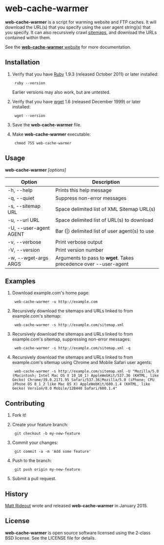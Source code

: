 # web-cache-warmer
 
**web-cache-warmer** is a script for warming website and FTP caches. It will download the URL(s) that you specify using the user agent string(s) that you specify. It can also recursively crawl [sitemaps](http://www.sitemaps.org/), and download the URLs contained within them.

See the [**web-cache-warmer** website](http://webcachewarmer.com/) for more documentation.

## Installation

1. Verify that you have [Ruby](https://www.ruby-lang.org/) 1.9.3 (released October 2011) or later installed:

        ruby --version

    Earlier versions may also work, but are untested.

2. Verify that you have [wget](https://www.gnu.org/software/wget/) 1.6 (released December 1999) or later installed:

        wget --version

3. Save the **web-cache-warmer** file.

4. Make **web-cache-warmer** executable:

        chmod 755 web-cache-warmer
 
## Usage

**web-cache-warmer** *[options]*

| Option                 | Description     
-------------------------|------------------------------------
| -h, --help             | Prints this help message
| -q, --quiet            | Suppress non-error messages
| -s, --sitemap URL      | Space delimited list of XML Sitemap URL(s)
| -u, --url URL          | Space delimited list of URL(s) to download
| -U, --user-agent AGENT | Bar (&#124;) delimited list of user agent(s) to use
| -v, --verbose          | Print verbose output
| -V, --version          | Print version number
| -w, --wget-args ARGS   | Arguments to pass to **wget**. Takes precedence over --user-agent

## Examples

1. Download example.com's home page:

        web-cache-warmer -u http://example.com

2. Recursively download the sitemaps and URLs linked to from example.com's sitemap:

        web-cache-warmer -s http://example.com/sitemap.xml

2. Recursively download the sitemaps and URLs linked to from example.com's sitemap, suppressing non-error messages:

        web-cache-warmer -s http://example.com/sitemap.xml -q

4. Recursively download the sitemaps and URLs linked to from example.com's sitemap using Chrome and Mobile Safari user agents:

        web-cache-warmer -s http://example.com/sitemap.xml -U "Mozilla/5.0 (Macintosh; Intel Mac OS X 10_10_1) AppleWebKit/537.36 (KHTML, like Gecko) Chrome/39.0.2171.95 Safari/537.36|Mozilla/5.0 (iPhone; CPU iPhone OS 8_1_2 like Mac OS X) AppleWebKit/600.1.4 (KHTML, like Gecko) Version/8.0 Mobile/12B440 Safari/600.1.4"
 
## Contributing
 
1. Fork it!

2. Create your feature branch:

        git checkout -b my-new-feature

3. Commit your changes:

        git commit -a -m 'Add some feature'

4. Push to the branch:

        git push origin my-new-feature

5. Submit a pull request.
 
## History

[Matt Rideout](https://www.mattrideout.com/) wrote and released **web-cache-warmer** in January 2015. 
 
## License
 
**web-cache-warmer** is open source software licensed using the 2-class BSD license. See the LICENSE file for details.
